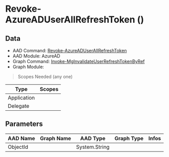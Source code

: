 # Revoke-AzureADUserAllRefreshToken ()

## Data

+ AAD Command: [Revoke-AzureADUserAllRefreshToken](https://docs.microsoft.com/en-us/powershell/module/AzureAD/Revoke-AzureADUserAllRefreshToken)
+ AAD Module: AzureAD
+ Graph Command: [Invoke-MgInvalidateUserRefreshTokenByRef](https://docs.microsoft.com/en-us/powershell/module//Invoke-MgInvalidateUserRefreshTokenByRef)
+ Graph Module: 

> Scopes Needed (any one)

|Type|Scopes|
|---|---|
|Application||
|Delegate||

## Parameters

|AAD Name|Graph Name|AAD Type|Graph Type|Infos|
|---|---|---|---|---|
|ObjectId||System.String|||

